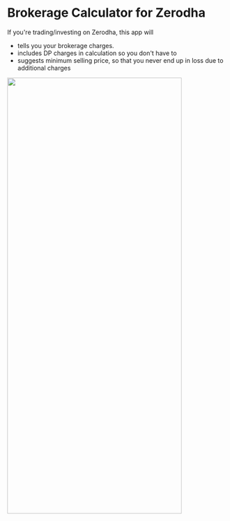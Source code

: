 # Brokerage Calculator for Zerodha

If you're trading/investing on Zerodha, this app will 
  * tells you your brokerage charges.
  * includes DP charges in calculation so you don't have to
  * suggests minimum selling price, so that you never end up in loss due to additional charges

<img src="brokerage_app.gif" height="1000" width="400"/>
